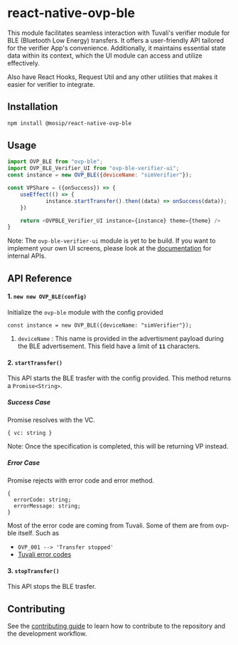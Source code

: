 # react-native-ovp-ble

This module facilitates seamless interaction with Tuvali's verifier module for BLE (Bluetooth Low Energy) transfers. It offers a user-friendly API tailored for the verifier App's convenience. Additionally, it maintains essential state data within its context, which the UI module can access and utilize effectively.

Also have React Hooks, Request Util and any other utilities that makes it easier for verifier to integrate.

## Installation

```sh
npm install @mosip/react-native-ovp-ble
```

## Usage

```javascript
import OVP_BLE from "ovp-ble";
import OVP_BLE_Verifier_UI from "ovp-ble-verifier-ui";
const instance = new OVP_BLE({deviceName: "simVerifier"});

const VPShare = ({onSuccess}) => {
	useEffect(() => {
            instance.startTransfer().then((data) => onSuccess(data));
	})

	return <OVPBLE_Verifier_UI instance={instance} theme={theme} />
}
```

Note: The `ovp-ble-verifier-ui` module is yet to be build. If you want to implement your own UI screens, please look at the [documentation](docs/UI-IMPLEMENTATION.md) for internal APIs.

## API Reference
#### 1. `new new OVP_BLE(config)`

Initialize the `ovp-ble` module with the config provided

`const instance = new OVP_BLE({deviceName: "simVerifier"});`

1. `deviceName` : This name is provided in the advertisment payload during the BLE advertisement. This field have a limit of **`11`** characters.

#### 2. `startTransfer()`

This API starts the BLE trasfer with the config provided. This method returns a `Promise<String>`. 

##### Success Case

Promise resolves with the VC.
```
{ vc: string }
```
Note: Once  the specification is completed, this will be returning VP instead.

##### Error Case

Promise rejects with error code and error method. 
```
{
  errorCode: string;
  errorMessage: string;
}
```

Most of the error code are coming from Tuvali. Some of them are from ovp-ble itself. Such as 

* `OVP_001 --> 'Transfer stopped'`
* [Tuvali error codes](//todo)

#### 3. `stopTransfer()`

This API stops the BLE trasfer.

## Contributing

See the [contributing guide](CONTRIBUTING.md) to learn how to contribute to the repository and the development workflow.
